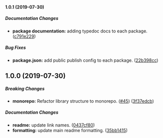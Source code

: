 #### 1.0.1 (2019-07-30)

##### Documentation Changes

* **package documentation:**  adding typedoc docs to each package. ([c791e229](https://github.com/badbatch/graphql-box/commit/c791e2292ebced2e7dc0ef6ec60edf43f36d44c8))

##### Bug Fixes

* **package.json:**  add public publish config to each package. ([22b398cc](https://github.com/badbatch/graphql-box/commit/22b398cc0f312f31480fbb1259ab63553f771824))

## 1.0.0 (2019-07-30)

##### Breaking Changes

* **monorepo:**  Refactor library structure to monorepo. ([#45](https://github.com/badbatch/graphql-box/pull/45)) ([3f37edcb](https://github.com/badbatch/graphql-box/commit/3f37edcb8dc1b3632b215c34662ff422deddfd10))

##### Documentation Changes

* **readme:**  update link names. ([0437cf80](https://github.com/badbatch/graphql-box/commit/0437cf80b3dc44fc3e5f73528728b28ab4ba53d3))
* **formatting:**  update main readme formatting. ([35bb1415](https://github.com/badbatch/graphql-box/commit/35bb141510950dbca6826edcc08970dd46c8acb4))

